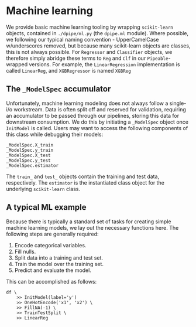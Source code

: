 # Machine learning

We provide basic machine learning tooling by wrapping `scikit-learn` objects, contained in `./dpipe/ml.py` \(the `dpipe.ml` module\). Where possible, we following our typical naming convention - UpperCamelCase w/underscores removed, but because many scikit-learn objects are classes, this is not always possible. For `Regressor` and `Classifier` objects, we therefore simply abridge these terms to `Reg` and `Clf` in our `Pipeable`-wrapped versions. For example, the `LinearRegression` implementation is called `LinearReg`, and `XGBRegressor` is named `XGBReg`

## The `_ModelSpec` accumulator

Unfortunately, machine learning modeling does not always follow a single-i/o workstream. Data is often split off and reserved for validation, requiring an accumulator to be passed through our pipelines, storing this data for downstream consumption. We do this by initiating a `_ModelSpec` object once `InitModel` is called. Users may want to access the following components of this class while debugging their models:

```text
_ModelSpec.X_train
_ModelSpec.y_train
_ModelSpec.X_test
_ModelSpec.y_test
_ModelSpec.estimator
```

The `train_` and `test_` objects contain the training and test data, respectively. The `estimator` is the instantiated class object for the underlying `scikit-learn` class.

## A typical ML example

Because there is typically a standard set of tasks for creating simple machine learning models, we lay out the necessary functions here. The following steps are generally required:

1. Encode categorical variables.
2. Fill nulls.
3. Split data into a training and test set.
4. Train the model over the training set.
5. Predict and evaluate the model.

This can be accomplished as follows:

```text
df \
    >> InitModel(label='y')
    >> OneHotEncode('x1', 'x2') \
    >> FillNA(-1) \
    >> TrainTestSplit \
    >> LinearReg
```

